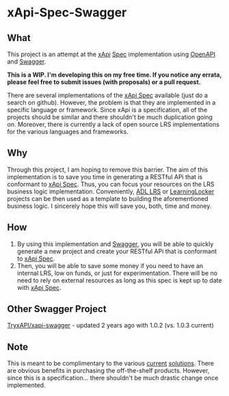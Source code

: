 # xApi-Spec-Swagger
## What
This project is an attempt at the [xApi](https://www.adlnet.gov/xAPI) [Spec](https://github.com/adlnet/xAPI-Spec) implementation using [OpenAPI](https://github.com/OAI/OpenAPI-Specification) and [Swagger](https://swagger.io/). 

**This is a WIP. I'm developing this on my free time. If you notice any errata, please feel free to submit issues (with proposals) or a pull request.**

There are several implementations of the [xApi Spec](https://github.com/adlnet/xAPI-Spec) available (just do a search on github). However, the problem is that they are implemented in a specific language or framework. Since xApi is a specification, all of the projects should be similar and there shouldn't be much duplication going on. Moreover, there is currently a lack of open source LRS implementations for the various languages and frameworks. 

## Why
Through this project, I am hoping to remove this barrier.
The aim of this implementation is to save you time in generating a RESTful APi that is conformant to [xApi Spec](https://github.com/adlnet/xAPI-Spec). Thus, you can focus your resources on the LRS business logic implementation. Conveniently, [ADL LRS](https://github.com/adlnet/ADL_LRS) or [LearningLocker](https://github.com/LearningLocker/learninglocker) projects can be then used as a template to building the aforementioned business logic. I sincerely hope this will save you, both, time and money. 

## How
1) By using this implementation and [Swagger](https://swagger.io/), you will be able to quickly generate a new project and create your RESTful APi that is conformant to [xApi Spec](https://github.com/adlnet/xAPI-Spec). 
2) Then, you will be able to save some money if you need to have an internal LRS, low on funds, or just for experimentation. There will be no need to rely on external resources as long as this spec is kept up to date with [xApi Spec](https://github.com/adlnet/xAPI-Spec).

## Other Swagger Project
[TryxAPI/xapi-swagger](https://github.com/TryxAPI/xapi-swagger) - updated 2 years ago with 1.0.2 (vs. 1.0.3 current)

## Note
This is meant to be complimentary to the various [current](https://adopters.adlnet.gov/) [solutions](https://experienceapi.com/adopters/). There are obvious benefits in purchasing the off-the-shelf products. However, since this is a specification... there shouldn't be much drastic change once implemented.

